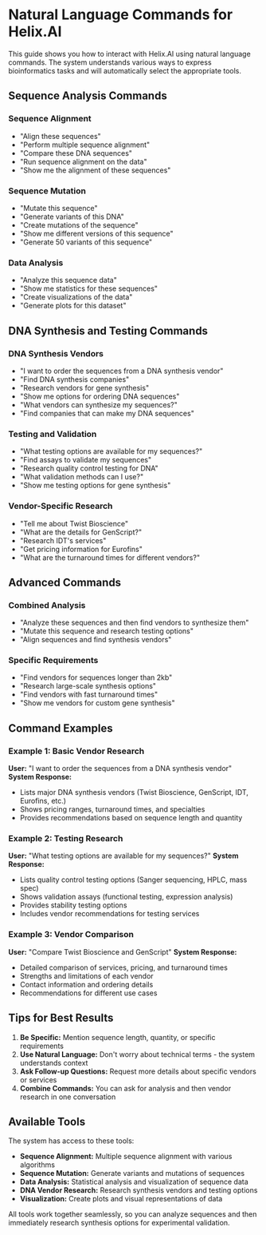 # Natural Language Commands for Helix.AI

This guide shows you how to interact with Helix.AI using natural language commands. The system understands various ways to express bioinformatics tasks and will automatically select the appropriate tools.

## Sequence Analysis Commands

### Sequence Alignment
- "Align these sequences"
- "Perform multiple sequence alignment"
- "Compare these DNA sequences"
- "Run sequence alignment on the data"
- "Show me the alignment of these sequences"

### Sequence Mutation
- "Mutate this sequence"
- "Generate variants of this DNA"
- "Create mutations of the sequence"
- "Show me different versions of this sequence"
- "Generate 50 variants of this sequence"

### Data Analysis
- "Analyze this sequence data"
- "Show me statistics for these sequences"
- "Create visualizations of the data"
- "Generate plots for this dataset"

## DNA Synthesis and Testing Commands

### DNA Synthesis Vendors
- "I want to order the sequences from a DNA synthesis vendor"
- "Find DNA synthesis companies"
- "Research vendors for gene synthesis"
- "Show me options for ordering DNA sequences"
- "What vendors can synthesize my sequences?"
- "Find companies that can make my DNA sequences"

### Testing and Validation
- "What testing options are available for my sequences?"
- "Find assays to validate my sequences"
- "Research quality control testing for DNA"
- "What validation methods can I use?"
- "Show me testing options for gene synthesis"

### Vendor-Specific Research
- "Tell me about Twist Bioscience"
- "What are the details for GenScript?"
- "Research IDT's services"
- "Get pricing information for Eurofins"
- "What are the turnaround times for different vendors?"

## Advanced Commands

### Combined Analysis
- "Analyze these sequences and then find vendors to synthesize them"
- "Mutate this sequence and research testing options"
- "Align sequences and find synthesis vendors"

### Specific Requirements
- "Find vendors for sequences longer than 2kb"
- "Research large-scale synthesis options"
- "Find vendors with fast turnaround times"
- "Show me vendors for custom gene synthesis"

## Command Examples

### Example 1: Basic Vendor Research
**User:** "I want to order the sequences from a DNA synthesis vendor"
**System Response:** 
- Lists major DNA synthesis vendors (Twist Bioscience, GenScript, IDT, Eurofins, etc.)
- Shows pricing ranges, turnaround times, and specialties
- Provides recommendations based on sequence length and quantity

### Example 2: Testing Research
**User:** "What testing options are available for my sequences?"
**System Response:**
- Lists quality control testing options (Sanger sequencing, HPLC, mass spec)
- Shows validation assays (functional testing, expression analysis)
- Provides stability testing options
- Includes vendor recommendations for testing services

### Example 3: Vendor Comparison
**User:** "Compare Twist Bioscience and GenScript"
**System Response:**
- Detailed comparison of services, pricing, and turnaround times
- Strengths and limitations of each vendor
- Contact information and ordering details
- Recommendations for different use cases

## Tips for Best Results

1. **Be Specific:** Mention sequence length, quantity, or specific requirements
2. **Use Natural Language:** Don't worry about technical terms - the system understands context
3. **Ask Follow-up Questions:** Request more details about specific vendors or services
4. **Combine Commands:** You can ask for analysis and then vendor research in one conversation

## Available Tools

The system has access to these tools:
- **Sequence Alignment:** Multiple sequence alignment with various algorithms
- **Sequence Mutation:** Generate variants and mutations of sequences
- **Data Analysis:** Statistical analysis and visualization of sequence data
- **DNA Vendor Research:** Research synthesis vendors and testing options
- **Visualization:** Create plots and visual representations of data

All tools work together seamlessly, so you can analyze sequences and then immediately research synthesis options for experimental validation. 